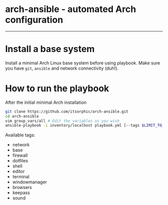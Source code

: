 # arch-ansible - automated Arch configuration
---

# Install a base system
Install a minimal Arch Linux base system before using playbook. Make sure you have `git`, `ansible` and network connectivity (duh!).

# How to run the playbook
After the initial minimal Arch installation
```bash
git clone https://github.com/itsorphic/arch-ansible.git
cd arch-ansible
vim group_vars/all # Edit the variables as you wish
ansible-playbook -i inventory/localhost playbook.yml [--tags $LIMIT_TO_TAG]
```

Available tags:
- network
- base
- firewall
- dotfiles
- shell
- editor
- terminal
- windowmanager
- browsers
- keepass
- sound
